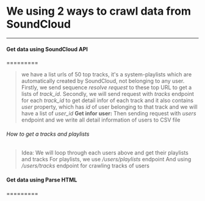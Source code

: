 # We using 2 ways to crawl data from SoundCloud
-----------
#### Get data using SoundCloud API
=========
> we have a list urls of 50 top tracks, it's a system-playlists which are automatically created by SoundCloud, not belonging to any user.
Firstly, we send sequence *resolve request* to these top URL to get a lists of *track_id*.
Secondly, we will send request with *tracks* endpoint for each *track_id* to get detail infor of each track and it also contains *user* property, which has *id* of user belonging to that track and we will have a list of *user_id*
**Get infor user:** Then sending request with *users* endpoint and we write all detail information of users to CSV file

###### How to get a tracks and playlists
> Idea: We will loop through each users above and get their playlists and tracks
For playlists, we use */users/playlists* endpoint
And using */users/tracks* endpoint for crawling tracks of users

#### Get data using Parse HTML
=========
